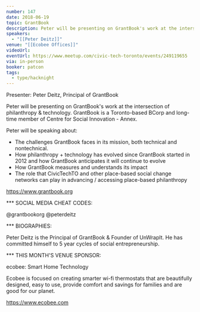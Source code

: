 ```yaml
---
number: 147
date: 2018-06-19
topic: GrantBook
description: Peter will be presenting on GrantBook's work at the intersection of philanthropy & technology. GrantBook is a Toronto-based BCorp and long-time member of Centre for Social Innovation - Annex.
speakers:
  - "[[Peter Deitz]]"
venue: "[[Ecobee Offices]]"
videoUrl:
eventUrl: https://www.meetup.com/civic-tech-toronto/events/249119655
via: in-person
booker: patcon
tags:
  - type/hacknight
---
```


Presenter: Peter Deitz, Principal of GrantBook

Peter will be presenting on GrantBook's work at the intersection of philanthropy & technology. GrantBook is a Toronto-based BCorp and long-time member of Centre for Social Innovation - Annex.

Peter will be speaking about:
- The challenges GrantBook faces in its mission, both technical and nontechnical.
- How philanthropy + technology has evolved since GrantBook started in 2012 and how GrantBook anticipates it will continue to evolve
- How GrantBook measures and understands its impact
- The role that CivicTechTO and other place-based social change networks can play in advancing / accessing place-based philanthropy

https://www.grantbook.org

*** SOCIAL MEDIA CHEAT CODES:

@grantbookorg @peterdeitz 

*** BIOGRAPHIES:

Peter Deitz is the Principal of GrantBook & Founder of UnWrapIt. He has committed himself to 5 year cycles of social entrepreneurship.

*** THIS MONTH'S VENUE SPONSOR:

ecobee: Smart Home Technology

Ecobee is focused on creating smarter wi-fi thermostats that are beautifully designed, easy to use, provide comfort and savings for families and are good for our planet.

https://www.ecobee.com
